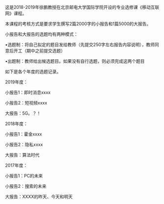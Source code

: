 这是2018-2019年徐鹏教授在北京邮电大学国际学院开设的专业选修课《移动互联网》课程。

本课程的考核方式是要求学生撰写2篇2000字的小报告和1篇5000的大报告。

小报告和大报告的选题均有两种模式：

•选题制：将自己拟定的题目发给教师（先提交250字左右报告内容说明），教师同意后开工（期中之前提交选题）

•出题制：教师给出候选题目。如果没有自行选题，则必须完成这两个题目

如下是各个年度的选题记录。

2019年度：

小报告1：即时消息xxxx

小报告2：短视频xxxx

大报告：5G。？！

2018年度：

小报告1：霍金xxxx

小报告2：隐私xxxx

大报告：算法时代

2017年度：

小报告1：PC的未来

小报告2：搜索的未来

大报告：XXXX的昨天、今天和明天
